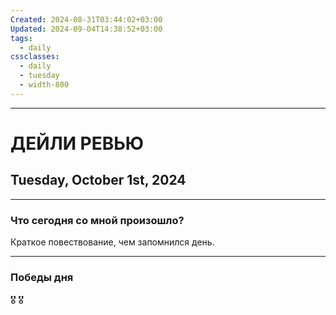 ```yaml
---
Created: 2024-08-31T03:44:02+03:00
Updated: 2024-09-04T14:38:52+03:00
tags:
  - daily
cssclasses:
  - daily
  - tuesday
  - width-800
---
```

***
# ДЕЙЛИ РЕВЬЮ
## Tuesday, October 1st, 2024
***
### Что сегодня со мной произошло?

Краткое повествование, чем запомнился день.
***
### Победы дня
🎖️
🎖️